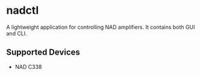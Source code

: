 # nadctl

A lightweight application for controlling NAD amplifiers. It contains both GUI and CLI.

## Supported Devices
- NAD C338
